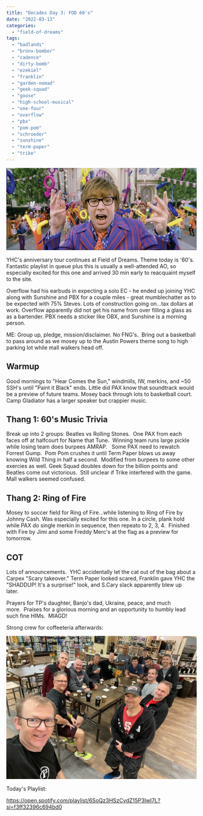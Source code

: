 ```yaml
---
title: "Decades Day 3: FOD 60's"
date: "2022-03-13"
categories: 
  - "field-of-dreams"
tags: 
  - "badlands"
  - "bronx-bomber"
  - "cadence"
  - "dirty-bomb"
  - "ezekiel"
  - "franklin"
  - "garden-nomad"
  - "geek-squad"
  - "goose"
  - "high-school-musical"
  - "one-four"
  - "overflow"
  - "pbx"
  - "pom-pom"
  - "schroeder"
  - "sunshine"
  - "term-paper"
  - "trike"
---
```


![](images/austinpowers.jpg)

  
YHC's anniversary tour continues at Field of Dreams. Theme today is '60's. Fantastic playlist in queue plus this is usually a well-attended AO, so especially excited for this one and arrived 30 min early to reacquaint myself to the site.

Overflow had his earbuds in expecting a solo EC - he ended up joining YHC along with Sunshine and PBX for a couple miles - great mumblechatter as to be expected with 75% Steves. Lots of construction going on...tax dollars at work. Overflow apparently did not get his name from over filling a glass as as a bartender. PBX needs a sticker like OBX, and Sunshine is a morning person.  
  
ME: Group up, pledge, mission/disclaimer. No FNG's.  Bring out a basketball to pass around as we mosey up to the Austin Powers theme song to high parking lot while mall walkers head off.  

## Warmup

Good mornings to "Hear Comes the Sun," windmills, IW, merkins, and ~50 SSH's until "Paint it Black" ends. Little did PAX know that soundtrack would be a preview of future teams. Mosey back through lots to basketball court. Camp Gladiator has a larger speaker but crappier music.  

## Thang 1: 60's Music Trivia

Break up into 2 groups: Beatles vs Rolling Stones.  One PAX from each faces off at halfcourt for Name that Tune.  Winning team runs large pickle while losing team does burpees AMRAP.   Some PAX need to rewatch Forrest Gump.  Pom Pom crushes it until Term Paper blows us away knowing Wild Thing in half a second.  Modified from burpees to some other exercies as well. Geek Squad doubles down for the billion points and Beatles come out victorious.  Still unclear if Trike interfered with the game. Mall walkers seemed confused.

## Thang 2: Ring of Fire

Mosey to soccer field for Ring of Fire...while listening to Ring of Fire by Johnny Cash. Was especially excited for this one. In a circle, plank hold while PAX do single merkin in sequence, then repeato to 2, 3, 4.  Finished with Fire by Jimi and some Freddy Merc's at the flag as a preview for tomorrow.

## COT

Lots of announcements.  YHC accidentally let the cat out of the bag about a Carpex "Scary takeover." Term Paper looked scared, Franklin gave YHC the "SHADDUP! It's a surprise!" look, and S.Cary slack apparently blew up later.  

Prayers for TP's daughter, Banjo's dad, Ukraine, peace, and much more.  Praises for a glorious morning and an opportunity to humbly lead such fine HIMs.  MIAGD!

Strong crew for coffeeteria afterwards:

![](images/Image-from-iOS-3-1024x768.jpg)

Today's Playlist:

https://open.spotify.com/playlist/6SoQz3HSzCvdZ15P3IwI7L?si=f3ff32396c694bd0
